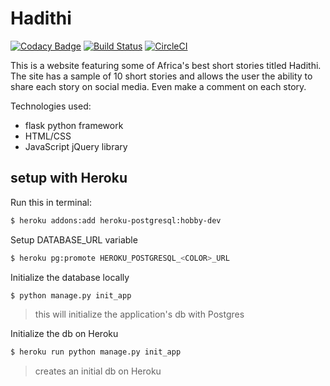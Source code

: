 # Hadithi

[![Codacy Badge](https://api.codacy.com/project/badge/Grade/0ec18362f0ab4e7486c01559f329f2a2)](https://www.codacy.com/app/BrianLusina/Hadithi?utm_source=github.com&utm_medium=referral&utm_content=BrianLusina/Hadithi&utm_campaign=badger)
[![Build Status](https://travis-ci.org/BrianLusina/Hadithi.svg?branch=master)](https://travis-ci.org/BrianLusina/Hadithi)
[![CircleCI](https://circleci.com/gh/BrianLusina/Hadithi.svg?style=svg)](https://circleci.com/gh/BrianLusina/Hadithi)

This is a website featuring some of Africa's best short stories titled Hadithi. The site has a sample of 10 short stories and allows the user the ability to share each story on social media. Even make a comment on each story.

Technologies used:
+ flask python framework
+ HTML/CSS
+ JavaScript jQuery library

## setup with Heroku
Run this in terminal:

``` sh
$ heroku addons:add heroku-postgresql:hobby-dev
```

Setup DATABASE_URL variable

``` sh
$ heroku pg:promote HEROKU_POSTGRESQL_<COLOR>_URL
```

Initialize the database locally

``` sh
$ python manage.py init_app
```
> this will initialize the application's db with Postgres

Initialize the db on Heroku

``` sh
$ heroku run python manage.py init_app
```
> creates an initial db on Heroku

